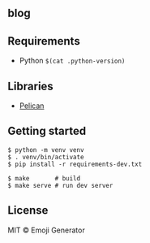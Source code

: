 ## blog

## Requirements

- Python `$(cat .python-version)`

## Libraries

- [Pelican](https://github.com/getpelican/pelican)

## Getting started

```
$ python -m venv venv
$ . venv/bin/activate
$ pip install -r requirements-dev.txt

$ make       # build
$ make serve # run dev server
```

## License
MIT &copy; Emoji Generator
